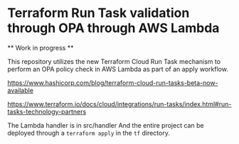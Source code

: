 # Terraform Run Task validation through OPA through AWS Lambda

** Work in progress **

This repository utilizes the new Terraform Cloud Run Task mechanism
to perform an OPA policy check in AWS Lambda as part of an apply
workflow.

https://www.hashicorp.com/blog/terraform-cloud-run-tasks-beta-now-available

https://www.terraform.io/docs/cloud/integrations/run-tasks/index.html#run-tasks-technology-partners

The Lambda handler is in src/handler
And the entire project can be deployed through a `terraform apply` in the `tf` directory.
